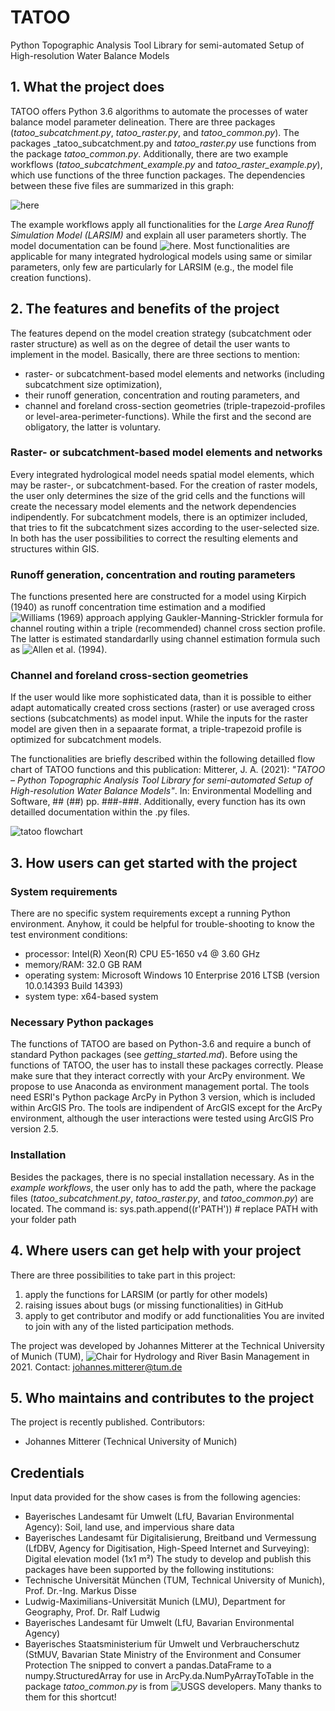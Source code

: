 # TATOO
Python Topographic Analysis Tool Library for semi-automated Setup of High-resolution Water Balance Models

## 1. What the project does
TATOO offers Python 3.6 algorithms to automate the processes of water balance model parameter delineation. 
There are three packages (_tatoo_subcatchment.py_, _tatoo_raster.py_, and _tatoo_common.py_). The packages _tatoo_subcatchment.py and _tatoo_raster.py_ use functions from the package _tatoo_common.py_. Additionally, there are two example workflows (_tatoo_subcatchment_example.py_ and _tatoo_raster_example.py_), which use functions of the three function packages. The dependencies between these five files are summarized in this graph:

![here](https://user-images.githubusercontent.com/85393122/121018779-1c181580-c79f-11eb-98d2-eec9cc303ffc.png)

The example workflows apply all functionalities for the _Large Area Runoff Simulation Model (LARSIM)_ and explain all user parameters shortly. The model documentation can be found ![here](https://www.larsim.info/en/the-model/). Most functionalities are  applicable for many integrated hydrological models using same or similar parameters, only few are particularly for LARSIM (e.g., the model file creation functions).

## 2. The features and benefits of the project
The features depend on the model creation strategy (subcatchment oder raster structure) as well as on the degree of detail the user wants to implement in the model. Basically, there are three sections to mention:
* raster- or subcatchment-based model elements and networks (including subcatchment size optimization), 
* their runoff generation, concentration and routing parameters, and 
* channel and foreland cross-section geometries (triple-trapezoid-profiles or level-area-perimeter-functions). 
While the first and the second are obligatory, the latter is voluntary. 

### Raster- or subcatchment-based model elements and networks
Every integrated hydrological model needs spatial model elements, which may be raster-, or subcatchment-based. For the creation of raster models, the user only determines the size of the grid cells and the functions will create the necessary model elements and the network dependencies indipendently. For subcatchment models, there is an optimizer included, that tries to fit the subcatchment sizes according to the user-selected size. In both has the user possibilities to correct the resulting elements and structures within GIS.

### Runoff generation, concentration and routing parameters
The functions presented here are constructed for a model using Kirpich (1940) as runoff concentration time estimation and a modified ![Williams (1969)](https://doi.org/10.13031/2013.38772) approach applying Gaukler-Manning-Strickler formula for channel routing within a triple (recommended) channel cross section profile. The latter is estimated standardarlly using channel estimation formula such as ![Allen et al. (1994)](https://doi.org/10.1111/j.1752-1688.1994.tb03321.x).

### Channel and foreland cross-section geometries
If the user would like more sophisticated data, than it is possible to either adapt automatically created cross sections (raster) or use averaged cross sections (subcatchments) as model input. While the inputs for the raster model are given then in a sepaarate format, a triple-trapezoid profile is optimized for subcatchment models.

The functionalities are briefly described within the following detailled flow chart of TATOO functions and this publication:
Mitterer, J. A. (2021): _"TATOO – Python Topographic Analysis Tool Library for semi-automated Setup of High-resolution Water Balance Models"_. In: Environmental Modelling and Software, ## (##) pp. ###-###. Additionally, every function has its own detailled documentation within the .py files.

![tatoo flowchart](https://user-images.githubusercontent.com/85393122/121212460-ab93f600-c87d-11eb-8f0b-1c58f082f951.png)

## 3. How users can get started with the project
### System requirements
There are no specific system requirements except a running Python environment. Anyhow, it could be helpful for trouble-shooting to know the test environment conditions: 
* processor: Intel(R) Xeon(R) CPU E5-1650 v4 @ 3.60 GHz
* memory/RAM: 32.0 GB RAM
* operating system: Microsoft Windows 10 Enterprise 2016 LTSB (version 10.0.14393 Build 14393)
* system type: x64-based system

### Necessary Python packages
The functions of TATOO are based on Python-3.6 and require a bunch of standard Python packages (see _getting_started.md_). Before using the functions of TATOO, the user has to install these packages correctly. Please make sure that they interact correctly with your ArcPy environment. We propose to use Anaconda as environment management portal. 
The tools need ESRI's Python package ArcPy in Python 3 version, which is included within ArcGIS Pro. The tools are indipendent of ArcGIS except for the ArcPy environment, although the user interactions were tested using ArcGIS Pro version 2.5. 

### Installation
Besides the packages, there is no special installation necessary. As in the _example workflows_, the user only has to add the path, where the package files (_tatoo_subcatchment.py_, _tatoo_raster.py_, and _tatoo_common.py_) are located. The command is:
sys.path.append((r'PATH')) # replace PATH with your folder path

## 4. Where users can get help with your project
There are three possibilities to take part in this project:
1. apply the functions for LARSIM (or partly for other models)
2. raising issues about bugs (or missing functionalities) in GitHub 
3. apply to get contributor and modify or add functionalities
You are invited to join with any of the listed participation methods.

The project was developed by Johannes Mitterer at the Technical University of Munich (TUM), ![Chair for Hydrology and River Basin Management](https://www.bgu.tum.de/en/hydrologie/home/) in 2021. Contact: johannes.mitterer@tum.de

## 5. Who maintains and contributes to the project
The project is recently published. Contributors:
* Johannes Mitterer (Technical University of Munich)

## Credentials
Input data provided for the show cases is from the following agencies:
* Bayerisches Landesamt für Umwelt (LfU, Bavarian Environmental Agency): Soil, land use, and impervious share data
* Bayerisches Landesamt für Digitalisierung, Breitband und Vermessung (LfDBV, Agency for Digitisation, High-Speed Internet and Surveying): Digital elevation model (1x1 m²)
The study to develop and publish this packages have been supported by the following institutions:
* Technische Universität München (TUM, Technical University of Munich), Prof. Dr.-Ing. Markus Disse
* Ludwig-Maximilians-Universität Munich (LMU), Department for Geography, Prof. Dr. Ralf Ludwig
* Bayerisches Landesamt für Umwelt (LfU, Bavarian Environmental Agency)
* Bayerisches Staatsministerium für Umwelt und Verbraucherschutz (StMUV, Bavarian State Ministry of the Environment and Consumer Protection
The snipped to convert a pandas.DataFrame to a numpy.StructuredArray for use in ArcPy.da.NumPyArrayToTable in the package _tatoo_common.py_ is from ![USGS developers](https://my.usgs.gov/confluence/display/cdi/pandas.DataFrame+to+ArcGIS+Table). Many thanks to them for this shortcut!
